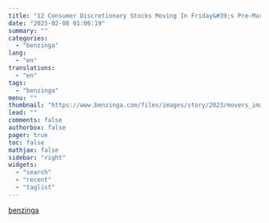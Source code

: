 ```yaml
---
title: "12 Consumer Discretionary Stocks Moving In Friday&#39;s Pre-Market Session"
date: "2025-02-08 01:06:19"
summary: ""
categories:
  - "benzinga"
lang:
  - "en"
translations:
  - "en"
tags:
  - "benzinga"
menu: ""
thumbnail: "https://www.benzinga.com/files/images/story/2023/movers_image_0.jpeg"
lead: ""
comments: false
authorbox: false
pager: true
toc: false
mathjax: false
sidebar: "right"
widgets:
  - "search"
  - "recent"
  - "taglist"
---
```




[benzinga](https://www.benzinga.com/insights/movers/25/02/43567177/12-consumer-discretionary-stocks-moving-in-fridays-pre-market-session)
